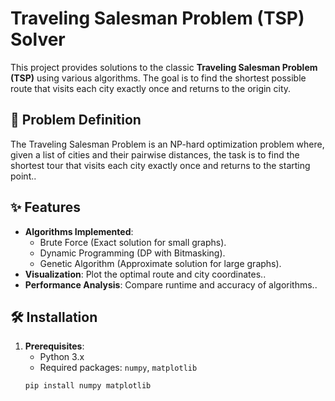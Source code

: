# Traveling Salesman Problem (TSP) Solver

This project provides solutions to the classic **Traveling Salesman Problem (TSP)** using various algorithms. The goal is to find the shortest possible route that visits each city exactly once and returns to the origin city.

## 📌 Problem Definition
The Traveling Salesman Problem is an NP-hard optimization problem where, given a list of cities and their pairwise distances, the task is to find the shortest tour that visits each city exactly once and returns to the starting point..

## ✨ Features
- **Algorithms Implemented**:
  - Brute Force (Exact solution for small graphs).
  - Dynamic Programming (DP with Bitmasking).
  - Genetic Algorithm (Approximate solution for large graphs).
- **Visualization**: Plot the optimal route and city coordinates..
- **Performance Analysis**: Compare runtime and accuracy of algorithms..

## 🛠 Installation
1. **Prerequisites**:
   - Python 3.x
   - Required packages: `numpy`, `matplotlib`
   ```bash
   pip install numpy matplotlib
   
